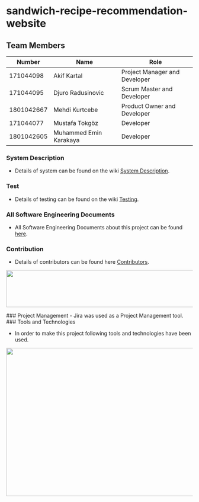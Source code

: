 # sandwich-recipe-recommendation-website
## Team Members
| Number | Name | Role
| --- | --- | --- |
| 171044098 | Akif Kartal | Project Manager and Developer
| 171044095 | Djuro Radusinovic | Scrum Master and Developer
| 1801042667 | Mehdi Kurtcebe | Product Owner and Developer
| 171044077 | Mustafa Tokgöz | Developer
| 1801042605 | Muhammed Emin Karakaya | Developer

### System Description
- Details of system can be found on the wiki [System Description](https://github.com/akifkartal03/sandwich-website/wiki/SystemDescriptionDoc).
### Test
- Details of testing can be found on the wiki [Testing](https://github.com/akifkartal03/sandwich-website/wiki/Testing).
### All Software Engineering Documents
- All Software Engineering Documents about this project can be found [here](https://drive.google.com/drive/folders/1r1hAf49-6icioclAkpMs6auiL0NAM41M?usp=sharing).
### Contribution
- Details of contributors can be found here [Contributors](https://github.com/akifkartal03/sandwich-website/graphs/contributors).
<p align="center">
  <img width="600" height="100" src="https://i.ibb.co/tc9vybv/100.png">
</p>
### Project Management
- Jira was used as a Project Management tool.
### Tools and Technologies

- In order to make this project following tools and technologies have been used.

<p align="center">
  <img width="700" height="400" src="https://i.ibb.co/qkFJbQm/testt22.png">
</p>
